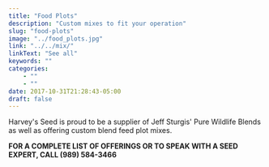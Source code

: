 ```yaml
---
title: "Food Plots"
description: "Custom mixes to fit your operation"
slug: "food-plots"
image: "../food_plots.jpg"
link: "../../mix/"
linkText: "See all"
keywords: ""
categories: 
    - ""
    - ""
date: 2017-10-31T21:28:43-05:00
draft: false
---
```


Harvey's Seed is proud to be a supplier of Jeff Sturgis' Pure Wildlife Blends as well as offering custom blend feed plot mixes.

**FOR A COMPLETE LIST OF OFFERINGS OR TO SPEAK WITH A SEED EXPERT, CALL (989) 584-3466**

